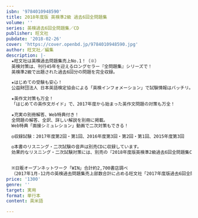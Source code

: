 ```yaml
---
isbn: '9784010948590'
title: 2018年度版 英検準2級 過去6回全問題集
volume: ''
series: 英検過去6回全問題集／CD
publisher: 旺文社
pubdate: '2018-02-26'
cover: 'https://cover.openbd.jp/9784010948590.jpg'
author: 旺文社／編集
description: |-
  ★旺文社は英検過去問題集売上No.1！（※）
  英検対策は、刊行45年を迎えるロングセラー『全問題集』シリーズで！
  英検準2級で出題された過去6回分の問題を完全収録。

  ★はじめての受験も安心！
  公益財団法人 日本英語検定協会による「英検インフォメーション」で試験情報はバッチリ。

  ★英作文対策も万全！
  「はじめての英作文ガイド」で、2017年度から始まった英作文問題の対策も万全！

  ★充実の別冊解答、Web特典付き！
  全問題の解答、全訳、詳しい解説を別冊に掲載。
  Web特典「面接シミュレション」動画で二次対策もできる！

  ◎収録試験：2017年度第2回・第1回、2016年度第3回・第2回・第1回、2015年度第3回

  ◎本書のリスニング・二次試験の音声は別売CDに収録しています。
  効果的なリスニング・二次試験対策には、別売の『2018年度版英検準2級過去6回全問題集CD』との併用をお勧めします。


  ※日販オープンネットワーク「WIN」合計約2,700書店調べ
  （2017年1月-12月の英検過去問題集売上部数合計に占める旺文社「2017年度版過去6回全問題集」シリーズの売上部数合計より）
price: '1300'
genre: ''
target: 実用
format: 単行本
content: 英米語

---
```

